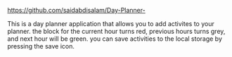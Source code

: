 https://github.com/saidabdisalam/Day-Planner-



This is a day planner application that allows you to add activites to your planner. the block for the current hour turns red, previous hours turns grey, and next hour will be green. you can save activities to the local storage by pressing the save icon.
